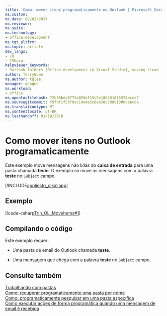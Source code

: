 ```yaml
---
title: 'Como: mover itens programaticamente no Outlook | Microsoft Docs'
ms.custom: 
ms.date: 02/02/2017
ms.reviewer: 
ms.suite: 
ms.technology:
- office-development
ms.tgt_pltfrm: 
ms.topic: article
dev_langs:
- VB
- CSharp
helpviewer_keywords:
- Outlook folders [Office development in Visual Studio], moving items
author: TerryGLee
ms.author: tglee
manager: ghogen
ms.workload:
- office
ms.openlocfilehash: 72b35bde8775a859ef15c5e18b381615974bccd7
ms.sourcegitcommit: f9fbf1f55f9ac14e4e5c6ae58c30dc1800ca6cda
ms.translationtype: MT
ms.contentlocale: pt-BR
ms.lasthandoff: 01/10/2018
---
```

# <a name="how-to-programmatically-move-items-in-outlook"></a>Como mover itens no Outlook programaticamente
  Este exemplo move mensagens não lidas do **caixa de entrada** para uma pasta chamada **teste**. O exemplo só move as mensagens com a palavra **teste** no `Subject` campo.  
  
 [!INCLUDE[appliesto_olkallapp](../vsto/includes/appliesto-olkallapp-md.md)]  
  
## <a name="example"></a>Exemplo  
 [!code-csharp[Trin_OL_MoveItems#1](../vsto/codesnippet/CSharp/Trin_OL_MoveItems/thisaddin.cs#1)]  
  
## <a name="compiling-the-code"></a>Compilando o código  
 Este exemplo requer:  
  
-   Uma pasta de email do Outlook chamada **teste**.  
  
-   Uma mensagem que chega com a palavra **teste** no `Subject` campo.  
  
## <a name="see-also"></a>Consulte também  
 [Trabalhando com pastas](../vsto/working-with-folders.md)   
 [Como: recuperar programaticamente uma pasta por nome](../vsto/how-to-programmatically-retrieve-a-folder-by-name.md)   
 [Como: programaticamente pesquisar em uma pasta específica](../vsto/how-to-programmatically-search-within-a-specific-folder.md)   
 [Como executar ações de forma programática quando uma mensagem de email é recebida](../vsto/how-to-programmatically-perform-actions-when-an-e-mail-message-is-received.md)  
  
  
